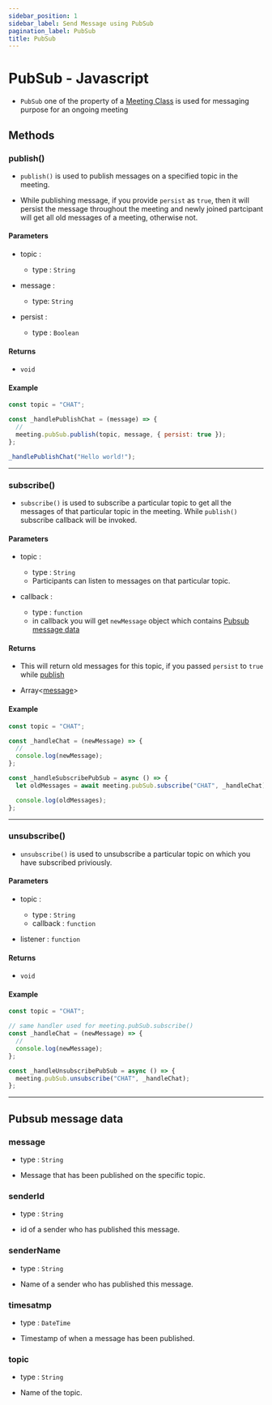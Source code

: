 ```yaml
---
sidebar_position: 1
sidebar_label: Send Message using PubSub
pagination_label: PubSub
title: PubSub
---
```


# PubSub - Javascript

- `PubSub` one of the property of a [Meeting Class](../meeting-class/introduction.md) is used for messaging purpose for an ongoing meeting

<div class="sdk-api-ref-only-h4">

## Methods

### publish()

- `publish()` is used to publish messages on a specified topic in the meeting.

- While publishing message, if you provide `persist` as `true`, then it will persist the message throughout the meeting and newly joined partcipant will get all old messages of a meeting, otherwise not.

#### Parameters

- topic :

  - type : `String`

- message :

  - type: `String`

- persist :
  - type : `Boolean`

#### Returns

- `void`

#### Example

```js
const topic = "CHAT";

const _handlePublishChat = (message) => {
  //
  meeting.pubSub.publish(topic, message, { persist: true });
};

_handlePublishChat("Hello world!");
```

---

### subscribe()

- `subscribe()` is used to subscribe a particular topic to get all the messages of that particular topic in the meeting. While `publish()` subscribe callback will be invoked.

#### Parameters

- topic :

  - type : `String`
  - Participants can listen to messages on that particular topic.

- callback :
  - type : `function`
  - in callback you will get `newMessage` object which contains [Pubsub message data](#pubsub-message-data)

#### Returns

- This will return old messages for this topic, if you passed `persist` to `true` while [publish](#publish)

- Array<[message](#pubsub-message-data)>

#### Example

```js
const topic = "CHAT";

const _handleChat = (newMessage) => {
  //
  console.log(newMessage);
};

const _handleSubscribePubSub = async () => {
  let oldMessages = await meeting.pubSub.subscribe("CHAT", _handleChat);

  console.log(oldMessages);
};
```

---

### unsubscribe()

- `unsubscribe()` is used to unsubscribe a particular topic on which you have subscribed priviously.

#### Parameters

- topic :

  - type : `String`
  - callback : `function`

- listener : `function`

#### Returns

- `void`

#### Example

```js
const topic = "CHAT";

// same handler used for meeting.pubSub.subscribe()
const _handleChat = (newMessage) => {
  //
  console.log(newMessage);
};

const _handleUnsubscribePubSub = async () => {
  meeting.pubSub.unsubscribe("CHAT", _handleChat);
};
```

---

## Pubsub message data

### message

- type : `String`

- Message that has been published on the specific topic.

### senderId

- type : `String`

- id of a sender who has published this message.

### senderName

- type : `String`

- Name of a sender who has published this message.

### timesatmp

- type : `DateTime`

- Timestamp of when a message has been published.

### topic

- type : `String`

- Name of the topic.

</div>

